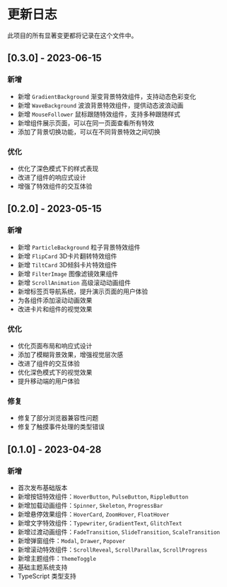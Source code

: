 # 更新日志

此项目的所有显著变更都将记录在这个文件中。

## [0.3.0] - 2023-06-15

### 新增

- 新增 `GradientBackground` 渐变背景特效组件，支持动态色彩变化
- 新增 `WaveBackground` 波浪背景特效组件，提供动态波浪动画
- 新增 `MouseFollower` 鼠标跟随特效组件，支持多种跟随样式
- 新增组件展示页面，可以在同一页面查看所有特效
- 添加了背景切换功能，可以在不同背景特效之间切换

### 优化

- 优化了深色模式下的样式表现
- 改进了组件的响应式设计
- 增强了特效组件的交互体验

## [0.2.0] - 2023-05-15

### 新增

- 新增 `ParticleBackground` 粒子背景特效组件
- 新增 `FlipCard` 3D卡片翻转特效组件
- 新增 `TiltCard` 3D倾斜卡片特效组件
- 新增 `FilterImage` 图像滤镜效果组件
- 新增 `ScrollAnimation` 高级滚动动画组件
- 新增标签页导航系统，提升演示页面的用户体验
- 为各组件添加滚动动画效果
- 改进卡片和组件的视觉效果

### 优化

- 优化页面布局和响应式设计
- 添加了模糊背景效果，增强视觉层次感
- 改进了组件的交互体验
- 优化深色模式下的视觉效果
- 提升移动端的用户体验

### 修复

- 修复了部分浏览器兼容性问题
- 修复了触摸事件处理的类型错误

## [0.1.0] - 2023-04-28

### 新增

- 首次发布基础版本
- 新增按钮特效组件：`HoverButton`, `PulseButton`, `RippleButton`
- 新增加载动画组件：`Spinner`, `Skeleton`, `ProgressBar`
- 新增悬停效果组件：`HoverCard`, `ZoomHover`, `FloatHover`
- 新增文字特效组件：`Typewriter`, `GradientText`, `GlitchText`
- 新增过渡动画组件：`FadeTransition`, `SlideTransition`, `ScaleTransition`
- 新增弹窗组件：`Modal`, `Drawer`, `Popover`
- 新增滚动特效组件：`ScrollReveal`, `ScrollParallax`, `ScrollProgress`
- 新增主题组件：`ThemeToggle`
- 基础主题系统支持
- TypeScript 类型支持 